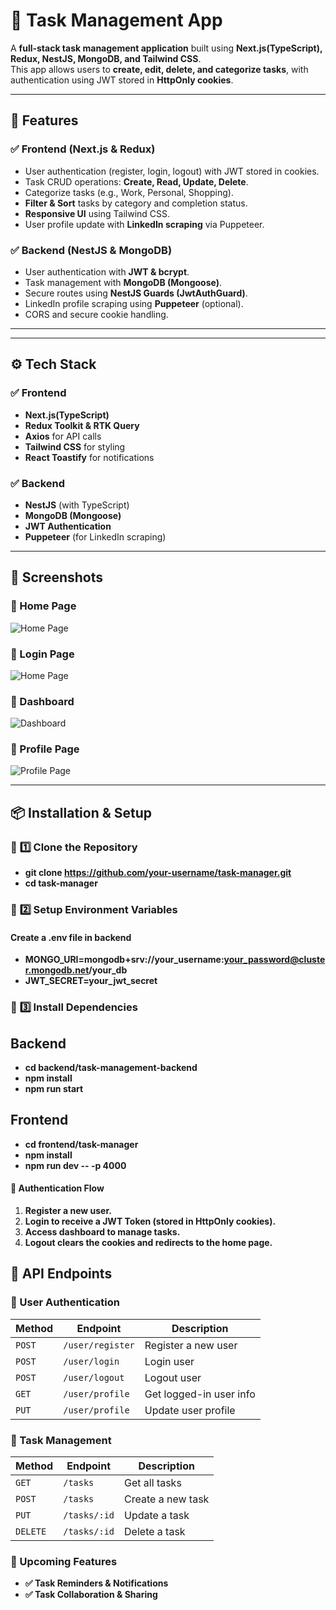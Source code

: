 # 📝 Task Management App

A **full-stack task management application** built using **Next.js(TypeScript), Redux, NestJS, MongoDB, and Tailwind CSS**.  
This app allows users to **create, edit, delete, and categorize tasks**, with authentication using JWT stored in **HttpOnly cookies**.

---

## 🚀 Features

### ✅ **Frontend (Next.js & Redux)**
- User authentication (register, login, logout) with JWT stored in cookies.
- Task CRUD operations: **Create, Read, Update, Delete**.
- Categorize tasks (e.g., Work, Personal, Shopping).
- **Filter & Sort** tasks by category and completion status.
- **Responsive UI** using Tailwind CSS.
- User profile update with **LinkedIn scraping** via Puppeteer.

### ✅ **Backend (NestJS & MongoDB)**
- User authentication with **JWT & bcrypt**.
- Task management with **MongoDB (Mongoose)**.
- Secure routes using **NestJS Guards (JwtAuthGuard)**.
- LinkedIn profile scraping using **Puppeteer** (optional).
- CORS and secure cookie handling.

---


---

## ⚙️ **Tech Stack**
### ✅ **Frontend**
- **Next.js(TypeScript)**
- **Redux Toolkit & RTK Query**
- **Axios** for API calls
- **Tailwind CSS** for styling
- **React Toastify** for notifications

### ✅ **Backend**
- **NestJS** (with TypeScript)
- **MongoDB (Mongoose)**
- **JWT Authentication**
- **Puppeteer** (for LinkedIn scraping)

---
## 🎨 **Screenshots**
### 🔹 Home Page
![Home Page](screenshots/homepage.png)
### 🔹 Login Page
![Home Page](screenshots/login.png)
### 🔹 Dashboard
![Dashboard](screenshots/dashboard.png)
### 🔹 Profile Page
![Profile Page](screenshots/profile.png)






---
## 📦 **Installation & Setup**

### 🔹 **1️⃣ Clone the Repository**

- **git clone https://github.com/your-username/task-manager.git**
- **cd task-manager**


### 🔹 **2️⃣ Setup Environment Variables**

#### Create a .env file in backend


- **MONGO_URI=mongodb+srv://your_username:your_password@cluster.mongodb.net/your_db**
- **JWT_SECRET=your_jwt_secret**




### 🔹 **3️⃣ Install Dependencies**

## Backend
- **cd backend/task-management-backend**
- **npm install**
- **npm run start**

## Frontend
- **cd frontend/task-manager**
- **npm install**
- **npm run dev -- -p 4000**


#### 🔐 Authentication Flow
1. **Register a new user.**
2. **Login to receive a JWT Token (stored in HttpOnly cookies).**
3. **Access dashboard to manage tasks.**
4. **Logout clears the cookies and redirects to the home page.**

## 📌 API Endpoints

### 🔹 User Authentication
| **Method** | **Endpoint**        | **Description**               |
|-----------|-------------------|-------------------------------|
| `POST`    | `/user/register`  | Register a new user          |
| `POST`    | `/user/login`     | Login user                   |
| `POST`    | `/user/logout`    | Logout user                  |
| `GET`     | `/user/profile`   | Get logged-in user info      |
| `PUT`     | `/user/profile`   | Update user profile          |

### 🔹 Task Management
| **Method** | **Endpoint**  | **Description**            |
|-----------|-------------|----------------------------|
| `GET`     | `/tasks`    | Get all tasks              |
| `POST`    | `/tasks`    | Create a new task         |
| `PUT`     | `/tasks/:id` | Update a task             |
| `DELETE`  | `/tasks/:id` | Delete a task             |



### 🎯 Upcoming Features
- **✅ Task Reminders & Notifications**
- **✅ Task Collaboration & Sharing**